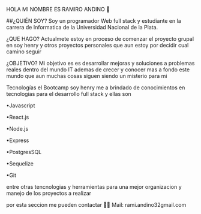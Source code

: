 HOLA MI NOMBRE ES RAMIRO ANDINO 👋

##¿QUIÉN SOY? Soy un programador Web full stack y estudiante en la carrera de Informatica de la Universidad Nacional de la Plata.

¿QUE HAGO? Actualmete estoy en proceso de comenzar el proyecto grupal en soy henry y otros proyectos personales que aun estoy por decidir cual camino seguir

¿OBJETIVO? Mi objetivo es es desarrollar mejoras y soluciones a problemas reales dentro del mundo IT ademas de crecer y conocer mas a fondo este mundo que aun muchas cosas siguen siendo un misterio para mi

Tecnologías el Bootcamp soy henry me a brindado de conocimientos en tecnologias para el desarrollo full stack y ellas son

•Javascript

•React.js

•Node.js

•Express

•PostgresSQL

•Sequelize

•Git

entre otras tencnologias y herramientas para una mejor organizacion y manejo de los proyectos a realizar

por esta seccion me pueden contactar 📲🤝
Mail: rami.andino32gmail.com
